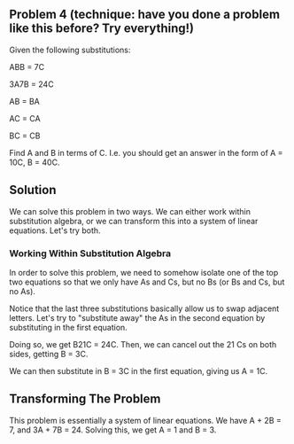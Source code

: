 ## Problem 4 (technique: have you done a problem like this before? Try everything!)
Given the following substitutions:

  ABB = 7C
  
  3A7B = 24C
  
  AB = BA
  
  AC = CA
  
  BC = CB
  

Find A and B in terms of C. I.e. you should get an answer in the form of A = 10C, B = 40C. 

## Solution
We can solve this problem in two ways. We can either work within substitution algebra, or we can transform this into a system of linear equations. Let's try both. 

### Working Within Substitution Algebra
In order to solve this problem, we need to somehow isolate one of the top two equations so that we only have As and Cs, but no Bs (or Bs and Cs, but no As). 

Notice that the last three substitutions basically allow us to swap adjacent letters. Let's try to "substitute away" the As in the second equation by substituting in the first equation. 

Doing so, we get B21C = 24C. Then, we can cancel out the 21 Cs on both sides, getting B = 3C. 

We can then substitute in B = 3C in the first equation, giving us A = 1C. 

## Transforming The Problem
This problem is essentially a system of linear equations. We have A + 2B = 7, and 3A + 7B = 24. Solving this, we get A = 1 and B = 3. 
